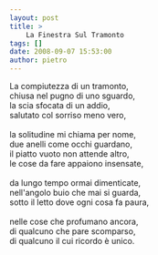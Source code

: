 ```yaml
---
layout: post
title: >
    La Finestra Sul Tramonto
tags: []
date: 2008-09-07 15:53:00
author: pietro
---
```

La compiutezza di un tramonto,<br/>chiusa nel pugno di uno sguardo,<br/>la scia sfocata di un addio,<br/>salutato col sorriso meno vero,<br/><br/>la solitudine mi chiama per nome,<br/>due anelli come occhi guardano,<br/>il piatto vuoto non attende altro,<br/>le cose da fare appaiono insensate,<br/><br/>da lungo tempo ormai dimenticate,<br/>nell'angolo buio che mai si guarda,<br/>sotto il letto dove ogni cosa fa paura,<br/><br/>nelle cose che profumano ancora,<br/>di qualcuno che pare scomparso,<br/>di qualcuno il cui ricordo è unico.
